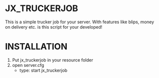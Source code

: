 # JX_TRUCKERJOB
This is a simple trucker job for your server. With features like blips, money on delivery etc. is this script for your developed!

# INSTALLATION
1. Put jx_truckerjob in your resource folder
2. open server.cfg
   - type: start jx_truckerjob
